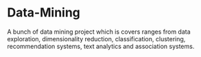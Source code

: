 # Data-Mining
A bunch of data mining project which is covers ranges from data exploration, dimensionality reduction, classification, clustering, recommendation systems, text analytics and association systems.
